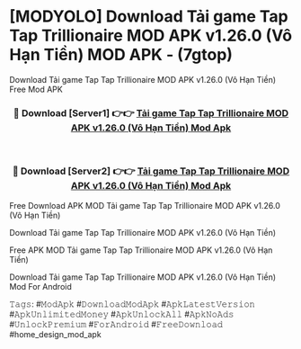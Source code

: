 # [MODYOLO] Download Tải game Tap Tap Trillionaire MOD APK v1.26.0 (Vô Hạn Tiền) MOD APK - (7gtop)
Download Tải game Tap Tap Trillionaire MOD APK v1.26.0 (Vô Hạn Tiền) Free Mod APK

<div align="center">
<h3>🔴 Download [Server1] 👉👉 <a href="https://apk-comot.site?title=Tải_game_Tap_Tap_Trillionaire_MOD_APK_v1.26.0_(Vô_Hạn_Tiền)">Tải game Tap Tap Trillionaire MOD APK v1.26.0 (Vô Hạn Tiền) Mod Apk</a></h3><br>

<h3>🔴 Download [Server2] 👉👉 <a href="https://apk-comot.site?title=Tải_game_Tap_Tap_Trillionaire_MOD_APK_v1.26.0_(Vô_Hạn_Tiền)">Tải game Tap Tap Trillionaire MOD APK v1.26.0 (Vô Hạn Tiền) Mod Apk</a></h3>
</div>


Free Download APK MOD Tải game Tap Tap Trillionaire MOD APK v1.26.0 (Vô Hạn Tiền)

Download Tải game Tap Tap Trillionaire MOD APK v1.26.0 (Vô Hạn Tiền) 

Free APK MOD Tải game Tap Tap Trillionaire MOD APK v1.26.0 (Vô Hạn Tiền) 

Download Tải game Tap Tap Trillionaire MOD APK v1.26.0 (Vô Hạn Tiền) Mod For Android

𝚃𝚊𝚐𝚜: #𝙼𝚘𝚍𝙰𝚙𝚔 #𝙳𝚘𝚠𝚗𝚕𝚘𝚊𝚍𝙼𝚘𝚍𝙰𝚙𝚔 #𝙰𝚙𝚔𝙻𝚊𝚝𝚎𝚜𝚝𝚅𝚎𝚛𝚜𝚒𝚘𝚗 #𝙰𝚙𝚔𝚄𝚗𝚕𝚒𝚖𝚒𝚝𝚎𝚍𝙼𝚘𝚗𝚎𝚢 #𝙰𝚙𝚔𝚄𝚗𝚕𝚘𝚌𝚔𝙰𝚕𝚕 #𝙰𝚙𝚔𝙽𝚘𝙰𝚍𝚜 #𝚄𝚗𝚕𝚘𝚌𝚔𝙿𝚛𝚎𝚖𝚒𝚞𝚖 #𝙵𝚘𝚛𝙰𝚗𝚍𝚛𝚘𝚒𝚍 #𝙵𝚛𝚎𝚎𝙳𝚘𝚠𝚗𝚕𝚘𝚊𝚍 #home_design_mod_apk